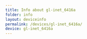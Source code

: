 ```yaml
---
title: Info about gl-inet_6416a
folder: info
layout: deviceinfo
permalink: /devices/gl-inet_6416a/
device: gl-inet_6416a
---
```

